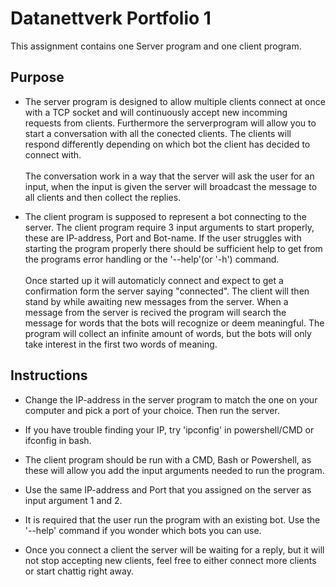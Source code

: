 # Datanettverk Portfolio 1

This assignment contains one Server program and one client program. 


## Purpose

* The server program is designed to allow multiple clients connect at once with a TCP socket and will continuously accept new incomming 
requests from clients. Furthermore the serverprogram will allow you to start a conversation with all the conected clients. The clients will 
respond differently depending on which bot the client has decided to connect with. </br></br>
The conversation work in a way that the server will ask the user for an input, when the input is given the server will broadcast the message
to all clients and then collect the replies.

* The client program is supposed to represent a bot connecting to the server. The client program require 3 input arguments to start properly, these 
are IP-address, Port and Bot-name. If the user struggles with starting the program properly there should be sufficient help to get from the 
programs error handling or the '--help'(or '-h') command. </br></br>
Once started up it will automaticly connect and expect to get a confirmation form the server saying "connected". The client will then stand by 
while awaiting new messages from the server. When a message from the server is recived the program will search the message for words that the 
bots will recognize or deem meaningful. The program will collect an infinite amount of words, but the bots will only take interest in the first two words of meaning. 

## Instructions

* Change the IP-address in the server program to match the one on your computer and pick a port of your choice. Then run the server.
* If you have trouble finding your IP, try 'ipconfig' in powershell/CMD or ifconfig in bash. 

* The client program should be run with a CMD, Bash or Powershell, as these will allow you add the input arguments needed to run the program.
* Use the same IP-address and Port that you assigned on the server as input argument 1 and 2.
* It is required that the user run the program with an existing bot. Use the '--help' command if you wonder which bots you can use.

* Once you connect a client the server will be waiting for a reply, but it will not stop accepting new clients, feel free to either connect more 
clients or start chattig right away.
